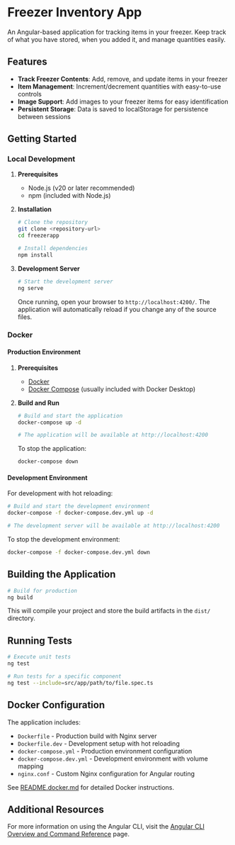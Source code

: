 # Freezer Inventory App

An Angular-based application for tracking items in your freezer. Keep track of what you have stored, when you added it, and manage quantities easily.

## Features

- **Track Freezer Contents**: Add, remove, and update items in your freezer
- **Item Management**: Increment/decrement quantities with easy-to-use controls
- **Image Support**: Add images to your freezer items for easy identification
- **Persistent Storage**: Data is saved to localStorage for persistence between sessions

## Getting Started

### Local Development

1. **Prerequisites**
   - Node.js (v20 or later recommended)
   - npm (included with Node.js)

2. **Installation**
   ```bash
   # Clone the repository
   git clone <repository-url>
   cd freezerapp
   
   # Install dependencies
   npm install
   ```

3. **Development Server**
   ```bash
   # Start the development server
   ng serve
   ```

   Once running, open your browser to `http://localhost:4200/`. The application will automatically reload if you change any of the source files.

### Docker

#### Production Environment

1. **Prerequisites**
   - [Docker](https://docs.docker.com/get-docker/)
   - [Docker Compose](https://docs.docker.com/compose/install/) (usually included with Docker Desktop)

2. **Build and Run**
   ```bash
   # Build and start the application
   docker-compose up -d
   
   # The application will be available at http://localhost:4200
   ```

   To stop the application:
   ```bash
   docker-compose down
   ```

#### Development Environment

For development with hot reloading:

```bash
# Build and start the development environment
docker-compose -f docker-compose.dev.yml up -d

# The development server will be available at http://localhost:4200
```

To stop the development environment:
```bash
docker-compose -f docker-compose.dev.yml down
```

## Building the Application

```bash
# Build for production
ng build
```

This will compile your project and store the build artifacts in the `dist/` directory.

## Running Tests

```bash
# Execute unit tests
ng test

# Run tests for a specific component
ng test --include=src/app/path/to/file.spec.ts
```

## Docker Configuration

The application includes:

- `Dockerfile` - Production build with Nginx server
- `Dockerfile.dev` - Development setup with hot reloading
- `docker-compose.yml` - Production environment configuration
- `docker-compose.dev.yml` - Development environment with volume mapping
- `nginx.conf` - Custom Nginx configuration for Angular routing

See [README.docker.md](README.docker.md) for detailed Docker instructions.

## Additional Resources

For more information on using the Angular CLI, visit the [Angular CLI Overview and Command Reference](https://angular.dev/tools/cli) page.